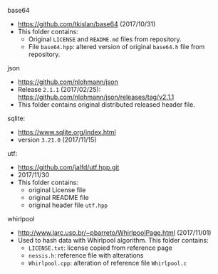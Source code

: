 base64
 - https://github.com/tkislan/base64 (2017/10/31)
 - This folder contains:
   - Original ``LICENSE`` and ``README.md`` files
     from repository.
   - File ``base64.hpp``: altered version of
     original ``base64.h`` file from repository.

json
 - https://github.com/nlohmann/json
 - Release ``2.1.1`` (2017/02/25): https://github.com/nlohmann/json/releases/tag/v2.1.1
 - This folder contains original distributed
   released header file.

sqlite:
 - https://www.sqlite.org/index.html
 - version ``3.21.0`` (2017/11/15)

utf:
 - https://github.com/jalfd/utf.hpp.git
 - 2017/11/30
 - This folder contains:
   - original License file
   - original README file
   - original header file ``utf.hpp``

whirlpool
 - http://www.larc.usp.br/~pbarreto/WhirlpoolPage.html (2017/11/01)
 - Used to hash data with Whirlpool algorithm. This folder contains:
   - ``LICENSE.txt``: license copied from reference page
   - ``nessis.h``: reference file with alterations
   - ``Whirlpool.cpp``: alteration of reference file ``Whirlpool.c``
